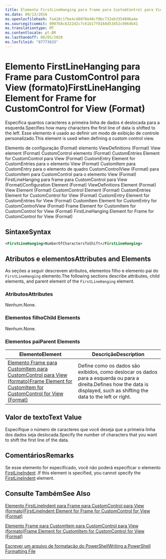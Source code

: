 ```yaml
---
title: Elemento FirstLineHanging para frame para CustomControl para View (Format) | Microsoft Docs
ms.date: 09/13/2016
ms.openlocfilehash: fa428c1fbe4cd8070e40cf0bc732eb335489ba4e
ms.sourcegitcommit: 0907b8c6322d2c7c61b17f8168d53452c8964b41
ms.translationtype: MT
ms.contentlocale: pt-BR
ms.lasthandoff: 08/05/2020
ms.locfileid: "87773633"
---
```

# <a name="firstlinehanging-element-for-frame-for-customcontrol-for-view-format"></a><span data-ttu-id="4dacc-102">Elemento FirstLineHanging para Frame para CustomControl para View (formato)</span><span class="sxs-lookup"><span data-stu-id="4dacc-102">FirstLineHanging Element for Frame for CustomControl for View (Format)</span></span>

<span data-ttu-id="4dacc-103">Especifica quantos caracteres a primeira linha de dados é deslocada para a esquerda.</span><span class="sxs-lookup"><span data-stu-id="4dacc-103">Specifies how many characters the first line of data is shifted to the left.</span></span> <span data-ttu-id="4dacc-104">Esse elemento é usado ao definir um modo de exibição de controle personalizado.</span><span class="sxs-lookup"><span data-stu-id="4dacc-104">This element is used when defining a custom control view.</span></span>

<span data-ttu-id="4dacc-105">Elemento de configuração (Format) elemento ViewDefinitions (Format) View element (Format) CustomControl elemento (Format) CustomEntries Element for CustomControl para View (Format) CustomEntry Element for CustomEntries para o elemento View (Format) CustomItem para CustomEntry para o elemento de quadro CustomControlView (Format) para CustomItem para CustomControl para o elemento View (Format) FirstLineHanging para frame para CustomControl para View (Format)</span><span class="sxs-lookup"><span data-stu-id="4dacc-105">Configuration Element (Format) ViewDefinitions Element (Format) View Element (Format) CustomControl Element (Format) CustomEntries Element for CustomControl for View (Format) CustomEntry Element for CustomEntries for View (Format) CustomItem Element for CustomEntry for CustomControlView (Format) Frame Element for CustomItem for CustomControl for View (Format) FirstLineHanging Element for Frame for CustomControl for View (Format)</span></span>

## <a name="syntax"></a><span data-ttu-id="4dacc-106">Sintaxe</span><span class="sxs-lookup"><span data-stu-id="4dacc-106">Syntax</span></span>

```xml
<FirstLineHanging>NumberOfCharactersToShift</FirstLineHanging>
```

## <a name="attributes-and-elements"></a><span data-ttu-id="4dacc-107">Atributos e elementos</span><span class="sxs-lookup"><span data-stu-id="4dacc-107">Attributes and Elements</span></span>

<span data-ttu-id="4dacc-108">As seções a seguir descrevem atributos, elementos filho e elemento pai do `FirstLineHanging` elemento.</span><span class="sxs-lookup"><span data-stu-id="4dacc-108">The following sections describe attributes, child elements, and parent element of the `FirstLineHanging` element.</span></span>

### <a name="attributes"></a><span data-ttu-id="4dacc-109">Atributos</span><span class="sxs-lookup"><span data-stu-id="4dacc-109">Attributes</span></span>

<span data-ttu-id="4dacc-110">Nenhum.</span><span class="sxs-lookup"><span data-stu-id="4dacc-110">None.</span></span>

### <a name="child-elements"></a><span data-ttu-id="4dacc-111">Elementos filho</span><span class="sxs-lookup"><span data-stu-id="4dacc-111">Child Elements</span></span>

<span data-ttu-id="4dacc-112">Nenhum.</span><span class="sxs-lookup"><span data-stu-id="4dacc-112">None.</span></span>

### <a name="parent-elements"></a><span data-ttu-id="4dacc-113">Elementos pai</span><span class="sxs-lookup"><span data-stu-id="4dacc-113">Parent Elements</span></span>

|<span data-ttu-id="4dacc-114">Elemento</span><span class="sxs-lookup"><span data-stu-id="4dacc-114">Element</span></span>|<span data-ttu-id="4dacc-115">Descrição</span><span class="sxs-lookup"><span data-stu-id="4dacc-115">Description</span></span>|
|-------------|-----------------|
|[<span data-ttu-id="4dacc-116">Elemento Frame para CustomItem para CustomControl para View (formato)</span><span class="sxs-lookup"><span data-stu-id="4dacc-116">Frame Element for CustomItem for CustomControl for View (Format)</span></span>](./frame-element-for-customitem-for-customcontrol-for-view-format.md)|<span data-ttu-id="4dacc-117">Define como os dados são exibidos, como deslocar os dados para a esquerda ou para a direita.</span><span class="sxs-lookup"><span data-stu-id="4dacc-117">Defines how the data is displayed, such as shifting the data to the left or right.</span></span>|

## <a name="text-value"></a><span data-ttu-id="4dacc-118">Valor de texto</span><span class="sxs-lookup"><span data-stu-id="4dacc-118">Text Value</span></span>

<span data-ttu-id="4dacc-119">Especifique o número de caracteres que você deseja que a primeira linha dos dados seja deslocada.</span><span class="sxs-lookup"><span data-stu-id="4dacc-119">Specify the number of characters that you want to shift the first line of the data.</span></span>

## <a name="remarks"></a><span data-ttu-id="4dacc-120">Comentários</span><span class="sxs-lookup"><span data-stu-id="4dacc-120">Remarks</span></span>

<span data-ttu-id="4dacc-121">Se esse elemento for especificado, você não poderá especificar o elemento [FirstLineIndent](./firstlineindent-element-for-frame-for-customcontrol-for-view-format.md) .</span><span class="sxs-lookup"><span data-stu-id="4dacc-121">If this element is specified, you cannot specify the [FirstLineIndent](./firstlineindent-element-for-frame-for-customcontrol-for-view-format.md) element.</span></span>

## <a name="see-also"></a><span data-ttu-id="4dacc-122">Consulte Também</span><span class="sxs-lookup"><span data-stu-id="4dacc-122">See Also</span></span>

[<span data-ttu-id="4dacc-123">Elemento FirstLineIndent para Frame para CustomControl para View (formato)</span><span class="sxs-lookup"><span data-stu-id="4dacc-123">FirstLineIndent Element for Frame for CustomControl for View (Format)</span></span>](./firstlineindent-element-for-frame-for-customcontrol-for-view-format.md)

[<span data-ttu-id="4dacc-124">Elemento Frame para CustomItem para CustomControl para View (formato)</span><span class="sxs-lookup"><span data-stu-id="4dacc-124">Frame Element for CustomItem for CustomControl for View (Format)</span></span>](./frame-element-for-customitem-for-customcontrol-for-view-format.md)

[<span data-ttu-id="4dacc-125">Escrever um arquivo de formatação do PowerShell</span><span class="sxs-lookup"><span data-stu-id="4dacc-125">Writing a PowerShell Formatting File</span></span>](./writing-a-powershell-formatting-file.md)
